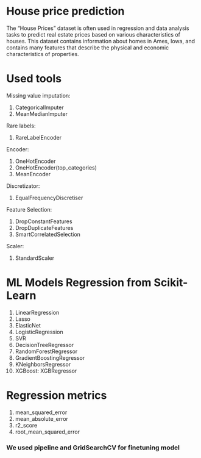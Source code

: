# House price prediction
The “House Prices” dataset is often used in regression and data analysis tasks to predict real estate prices based on various characteristics of houses. This dataset contains information about homes in Ames, Iowa, and contains many features that describe the physical and economic characteristics of properties.

# Used tools

Missing value imputation:
1. CategoricalImputer
2. MeanMedianImputer

Rare labels:
1. RareLabelEncoder

Encoder:
1. OneHotEncoder
2. OneHotEncoder(top_categories)
3. MeanEncoder

Discretizator:
1. EqualFrequencyDiscretiser

Feature Selection:
1. DropConstantFeatures
2. DropDuplicateFeatures
3. SmartCorrelatedSelection

Scaler:
1. StandardScaler

# ML Models Regression from Scikit-Learn

 1. LinearRegression
 2. Lasso
 3. ElasticNet
 4. LogisticRegression 
 5. SVR 
 6. DecisionTreeRegressor 
 7. RandomForestRegressor
 8. GradientBoostingRegressor
 9. KNeighborsRegressor
10.  XGBoost: XGBRegressor

# Regression metrics

1. mean_squared_error
2. mean_absolute_error
3. r2_score
4. root_mean_squared_error

### We used pipeline and GridSearchCV for finetuning model 
